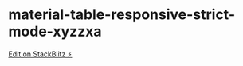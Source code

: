 # material-table-responsive-strict-mode-xyzzxa

[Edit on StackBlitz ⚡️](https://stackblitz.com/edit/material-table-responsive-strict-mode-xyzzxa)